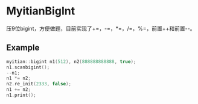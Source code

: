# MyitianBigInt

压9位bigint，方便做题，目前实现了+=，-=，*=，/=，%=，前置++和前置--。

## Example
```cpp
myitian::bigint n1(512), n2(888888888888, true);
n1.scanbigint();
--n1;
n1 *= n2;
n2.re_init(2333, false);
n1 += n2;
n1.print();
```